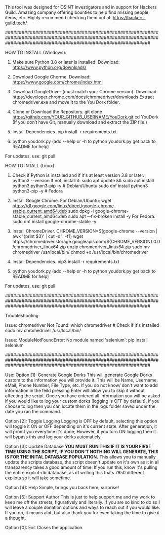 This tool was designed for OSINT investigators and in support for Hackers Guild. Amazing company offering bounties
to help find missing people, items, etc. Highly recommend checking them out at: https://hackers-guild.tech/

#####################################################################################################################################################################

HOW TO INSTALL (Windows):
1. Make sure Python 3.8 or later is installed.
    Download: https://www.python.org/downloads/

2. Download Google Chorme.
    Download: https://www.google.com/chrome/index.html

3. Download GoogleDriver (must match your Chrome version).
    Download: https://developer.chrome.com/docs/chromedriver/downloads
    Extract chromedriver.exe and move it to the You Dork folder.

4. Clone or Download the Repository.
    git clone https://github.com/YOUR_GITHUB_USERNAME/YouDork.git
    cd YouDork
   (If you don’t have Git, manually download and extract the ZIP file.)

5. Install Dependencies.
    pip install -r requirements.txt

6. python youdork.py
    (add --help or -h to python youdork.py get back to README for help)

For updates, use:
    git pull

HOW TO INTALL (Linux):
1. Check if Python is installed and if it's at least version 3.8 or later.
    python3 --version
   If not, install it:
    sudo apt update && sudo apt install python3 python3-pip -y  # Debian/Ubuntu
    sudo dnf install python3 python3-pip -y  # Fedora

2. Install Google Chrome.
    For Debian/Ubuntu:
        wget https://dl.google.com/linux/direct/google-chrome-stable_current_amd64.deb
        sudo dpkg -i google-chrome-stable_current_amd64.deb
        sudo apt --fix-broken install -y
    For Fedora:
        sudo dnf install google-chrome-stable -y

3. Install ChromeDriver.
    CHROME_VERSION=$(google-chrome --version | awk '{print $3}' | cut -d'.' -f1)
    wget https://chromedriver.storage.googleapis.com/${CHROME_VERSION}.0.0/chromedriver_linux64.zip
    unzip chromedriver_linux64.zip
    sudo mv chromedriver /usr/local/bin/
    chmod +x /usr/local/bin/chromedriver

4. Install Dependencies.
    pip3 install -r requirements.txt

5. python youdork.py
    (add --help or -h to python youdork.py get back to README for help)

For updates, use:
    git pull

#####################################################################################################################################################################

Troubleshooting:

Issue: chromedriver Not Found:
    which chromedriver  # Check if it's installed
    sudo mv chromedriver /usr/local/bin/

Issue: ModuleNotFoundError: No module named 'selenium':
    pip install selenium

#####################################################################################################################################################################

Use:
Option [1]: Generate Google Dorks
    This will generate Google Dorks custom to the information you will provide it. This will be Name, Username, eMail, Phone Number, File Type, etc.
    If you do not know/ don't want to add information in the feild pressing Enter will allow you to skip it without affecting the script. Once you have
    entered all information you will be asked if you would like to log your custom dorks (logging is OFF by default), if you choose to log then you can
    locate them in the logs folder saved under the date you ran the command.

Option [2]: Toggle Logging
    Logging is OFF by default, selecting this option will toggle it ON or OFF depending on it's current state. After generation, it will promt you 
    everytime it's done; However, if you turn ON logging then it will bypass this and log your dorks automaticly. 

Option [3]: Update Database
    **YOU MUST RUN THIS IF IT IS YOUR FIRST TIME USING THE SCRIPT, IF YOU DON'T NOTHING WILL GENERATE, THIS IS FOR THE INITAL DATABASE POPULATION.**
    This allows you to manually update the scripts database, the script doesn't update on it's own as it in all transparency takes a good amount of time. 
    If you run this, know it's pulling the entire expliot-db database, as of writing this thats 7950 different expliots so it will take sometime. 

Option [4]: Help
    Simple, brings you back here, surprise! 

Option [5]: Support Author
    This is just to help support me and my work to keep me off the streets, figuratively and literally. If you are so kind to do so I will leave a 
    couple donation options and ways to reach out if you would like. If you do, it means alot, but also thank you for even taking the time to give it 
    a thought. 

Option [0]: Exit
    Closes the application.
